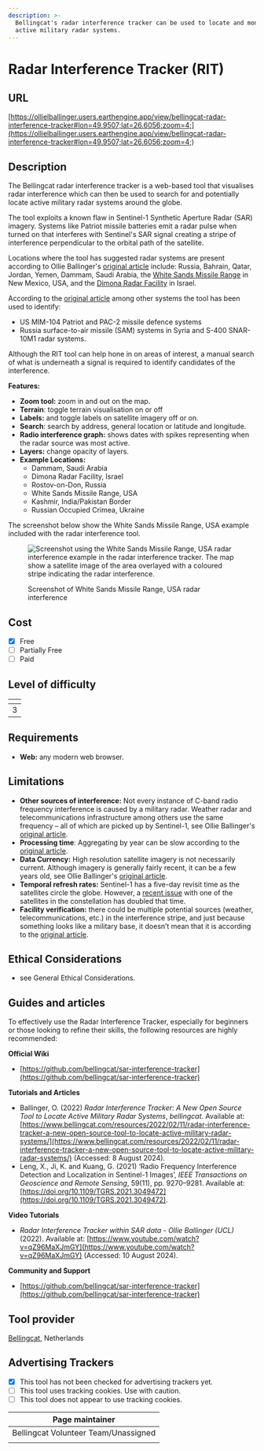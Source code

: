 ```yaml
---
description: >-
  Bellingcat's radar interference tracker can be used to locate and monitor
  active military radar systems.
---
```


# Radar Interference Tracker (RIT)

## URL

[https://ollielballinger.users.earthengine.app/view/bellingcat-radar-interference-tracker#lon=49.9507;lat=26.6056;zoom=4;](https://ollielballinger.users.earthengine.app/view/bellingcat-radar-interference-tracker#lon=49.9507;lat=26.6056;zoom=4;)

## Description

The Bellingcat radar interference tracker is a web-based tool that visualises radar interference which can then be used to search for and potentially locate active military radar systems around the globe.&#x20;

The tool exploits a known flaw in Sentinel-1 Synthetic Aperture Radar (SAR) imagery. Systems like Patriot missile batteries emit a radar pulse when turned on that interferes with Sentinel's SAR signal creating a stripe of interference perpendicular to the orbital path of the satellite.

Locations where the tool has suggested radar systems are present according to Ollie Ballinger's [original article](https://www.bellingcat.com/resources/2022/02/11/radar-interference-tracker-a-new-open-source-tool-to-locate-active-military-radar-systems/) include: Russia, Bahrain, Qatar, Jordan, Yemen, Dammam, Saudi Arabia, the [White Sands Missile Range](https://www.google.com/maps/@32.3785089,-106.4718007,6035m/data=!3m1!1e3) in New Mexico, USA, and the [Dimona Radar Facility](https://www.google.com/maps/place/Dimona+Radar+Facility/@30.9685089,35.0948799,782m/data=!3m2!1e3!4b1!4m5!3m4!1s0x150237648ec9b907:0xde8df259d70896ce!8m2!3d30.9685089!4d35.0970686) in Israel.

According to the [original article](https://www.bellingcat.com/resources/2022/02/11/radar-interference-tracker-a-new-open-source-tool-to-locate-active-military-radar-systems/) among other systems the tool has been used to identify:

* US MIM-104 Patriot and PAC-2 missile defence systems
* Russia surface-to-air missile (SAM) systems in Syria and S-400 SNAR-10M1 radar systems.

Although the RIT tool can help hone in on areas of interest, a manual search of what is underneath a signal is required to identify candidates of the interference.

**Features:**

* **Zoom tool:** zoom in and out on the map.
* **Terrain**: toggle terrain visualisation on or off
* **Labels:** and toggle labels on satellite imagery off or on.
* **Search**: search by address, general location or latitude and longitude.
* **Radio interference graph:** shows dates with spikes representing when the radar source was most active.
* **Layers:** change opacity of layers.&#x20;
* **Example Locations:**
  * Dammam, Saudi Arabia
  * Dimona Radar Facility, Israel
  * Rostov-on-Don, Russia
  * White Sands Missile Range, USA
  * Kashmir, India/Pakistan Border
  * Russian Occupied Crimea, Ukraine

The screenshot below show the White Sands Missile Range, USA example included with the radar interference tool.

<figure><img src=".gitbook/assets/Screenshot 2024-08-08 at 1.55.25 PM.png" alt="Screenshot using the White Sands Missile Range, USA radar interference example in the radar interference tracker. The map show a satellite image of the area overlayed with a coloured stripe indicating the radar interference."><figcaption><p>Screenshot of White Sands Missile Range, USA radar interference</p></figcaption></figure>

## Cost

* [x] Free
* [ ] Partially Free
* [ ] Paid

## Level of difficulty

<table><thead><tr><th data-type="rating" data-max="5"></th></tr></thead><tbody><tr><td>3</td></tr></tbody></table>

## Requirements

* **Web:** any modern web browser.

## Limitations

* **Other sources of interference:** Not every instance of C-band radio frequency interference is caused by a military radar. Weather radar and telecommunications infrastructure among others use the same frequency – all of which are picked up by Sentinel-1, see Ollie Ballinger's [original article](https://www.bellingcat.com/resources/2022/02/11/radar-interference-tracker-a-new-open-source-tool-to-locate-active-military-radar-systems/).
* **Processing time**: Aggregating by year can be slow according to the [original article](https://www.bellingcat.com/resources/2022/02/11/radar-interference-tracker-a-new-open-source-tool-to-locate-active-military-radar-systems/).
* **Data Currency:** High resolution satellite imagery is not necessarily current. Although imagery is generally fairly recent, it can be a few years old, see Ollie Ballinger's [original article](https://www.bellingcat.com/resources/2022/02/11/radar-interference-tracker-a-new-open-source-tool-to-locate-active-military-radar-systems/).
* **Temporal refresh rates:** Sentinel-1 has a five-day revisit time as the satellites circle the globe. However, a [recent issue](https://www.space.com/europe-sentinel-1b-earth-observation-satellite-anomaly) with one of the satellites in the constellation has doubled that time.&#x20;
* **Facility verification:** there could be multiple potential sources (weather, telecommunications, etc.) in the interference stripe, and just because something looks like a military base, it doesn’t mean that it is according to the [original article](https://www.bellingcat.com/resources/2022/02/11/radar-interference-tracker-a-new-open-source-tool-to-locate-active-military-radar-systems/).

## Ethical Considerations

* see General Ethical Considerations.

## Guides and articles

To effectively use the Radar Interference Tracker, especially for beginners or those looking to refine their skills, the following resources are highly recommended:

**Official Wiki**

* [https://github.com/bellingcat/sar-interference-tracker](https://github.com/bellingcat/sar-interference-tracker)

**Tutorials and Articles**&#x20;

* Ballinger, O. (2022) _Radar Interference Tracker: A New Open Source Tool to Locate Active Military Radar Systems_, _bellingcat_. Available at: [https://www.bellingcat.com/resources/2022/02/11/radar-interference-tracker-a-new-open-source-tool-to-locate-active-military-radar-systems/](https://www.bellingcat.com/resources/2022/02/11/radar-interference-tracker-a-new-open-source-tool-to-locate-active-military-radar-systems/) (Accessed: 8 August 2024).
* Leng, X., Ji, K. and Kuang, G. (2021) ‘Radio Frequency Interference Detection and Localization in Sentinel-1 Images’, _IEEE Transactions on Geoscience and Remote Sensing_, 59(11), pp. 9270–9281. Available at: [https://doi.org/10.1109/TGRS.2021.3049472](https://doi.org/10.1109/TGRS.2021.3049472).

**Video Tutorials**&#x20;

* _Radar Interference Tracker within SAR data - Ollie Ballinger (UCL)_ (2022). Available at: [https://www.youtube.com/watch?v=qZ96MaXJmGY](https://www.youtube.com/watch?v=qZ96MaXJmGY) (Accessed: 10 August 2024).

**Community and Support**

* [https://github.com/bellingcat/sar-interference-tracker](https://github.com/bellingcat/sar-interference-tracker)

## Tool provider

[Bellingcat](https://www.bellingcat.com/), Netherlands

## Advertising Trackers

* [x] This tool has not been checked for advertising trackers yet.
* [ ] This tool uses tracking cookies. Use with caution.
* [ ] This tool does not appear to use tracking cookies.

| Page maintainer                      |
| ------------------------------------ |
| Bellingcat Volunteer Team/Unassigned |
|                                      |
